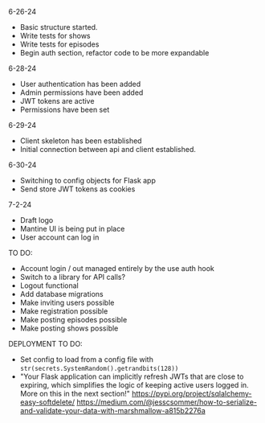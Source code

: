6-26-24
  - Basic structure started.
  - Write tests for shows
  - Write tests for episodes
  - Begin auth section, refactor code to be more expandable

6-28-24
  - User authentication has been added
  - Admin permissions have been added
  - JWT tokens are active
  - Permissions have been set

6-29-24
  - Client skeleton has been established
  - Initial connection between api and client established.

6-30-24
  - Switching to config objects for Flask app
  - Send store JWT tokens as cookies

7-2-24
  - Draft logo
  - Mantine UI is being put in place
  - User account can log in

TO DO:
  - Account login / out managed entirely by the use auth hook
  - Switch to a library for API calls?
  - Logout functional
  - Add database migrations
  - Make inviting users possible
  - Make registration possible
  - Make posting episodes possible
  - Make posting shows possible



DEPLOYMENT TO DO:
  - Set config to load from a config file with `str(secrets.SystemRandom().getrandbits(128))`
  - "Your Flask application can implicitly refresh JWTs that are close to expiring, which simplifies the logic of keeping active users logged in. More on this in the next section!"
https://pypi.org/project/sqlalchemy-easy-softdelete/
https://medium.com/@jesscsommer/how-to-serialize-and-validate-your-data-with-marshmallow-a815b2276a
